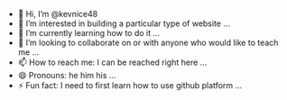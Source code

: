 - 👋 Hi, I’m @kevnice48
- 👀 I’m interested in building a particular type of website ...
- 🌱 I’m currently learning how to do it ...
- 💞️ I’m looking to collaborate on or with anyone who would like to teach me ...
- 📫 How to reach me: I can be reached right here ...
- 😄 Pronouns: he him his ...
- ⚡ Fun fact: I need to first learn how to use github platform ...

<!---
kevnice48/kevnice48 is a ✨ special ✨ repository because its `README.md` (this file) appears on your GitHub profile.
You can click the Preview link to take a look at your changes.
--->
